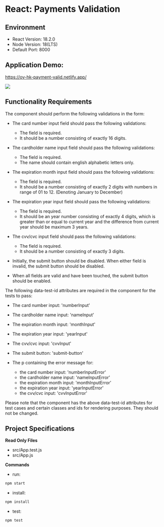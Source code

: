 # React: Payments Validation

## Environment

- React Version: 18.2.0
- Node Version: 18(LTS)
- Default Port: 8000

## Application Demo:

https://ov-hk-payment-valid.netlify.app/

![](https://hrcdn.net/s3_pub/istreet-assets/Jf80TEVtYurbOdUpzvCjHg/43C43A02-B4D2-4AD6-832E-749C5547937C_2_0_a.gif)

## Functionality Requirements

The component should perform the following validations in the form:

- The card number input field should pass the following validations:

  - The field is required.
  - It should be a number consisting of exactly 16 digits.

- The cardholder name input field should pass the following validations:

  - The field is required.
  - The name should contain english alphabetic letters only.

- The expiration month input field should pass the following validations:

  - The field is required.
  - It should be a number consisting of exactly 2 digits with numbers in range of 01 to 12. (Denoting January to December)

- The expiration year input field should pass the following validations:

  - The field is required.
  - It should be an year number consisting of exactly 4 digits, which is greater than or equal to current year and the difference from current year should be maximum 3 years.

- The cvv/cvc input field should pass the following validations:

  - The field is required.
  - It should be a number consisting of exactly 3 digits.

- Initially, the submit button should be disabled. When either field is invalid, the submit button should be disabled.

- When all fields are valid and have been touched, the submit button should be enabled.

The following data-test-id attributes are required in the component for the tests to pass:

- The card number input: 'numberInput'
- The cardholder name input: 'nameInput'
- The expiration month input: 'monthInput'
- The expiration year input: 'yearInput'
- The cvv/cvc input: 'cvvInput'
- The submit button: 'submit-button'

- The p containing the error message for:
  - the card number input: 'numberInputError'
  - the cardholder name input: 'nameInputError'
  - the expiration month input: 'monthInputError'
  - the expiration year input: 'yearInputError'
  - the cvv/cvc input: 'cvvInputError'

Please note that the component has the above data-test-id attributes for test cases and certain classes and ids for rendering purposes. They should not be changed.

## Project Specifications

**Read Only Files**

- src/App.test.js
- src/App.js

**Commands**

- run:

```bash
npm start
```

- install:

```bash
npm install
```

- test:

```bash
npm test
```
